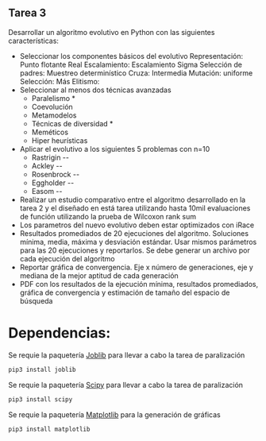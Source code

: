## Tarea 3
Desarrollar un algoritmo evolutivo en Python con las siguientes características:
 * Seleccionar los componentes básicos del evolutivo
    Representación: Punto flotante Real
    Escalamiento: Escalamiento Sigma
    Selección de padres: Muestreo determinístico
    Cruza: Intermedia
    Mutación: uniforme
    Selección: Más
    Elitismo: 
 * Seleccionar al menos dos técnicas avanzadas
    * Paralelismo *
    * Coevolución
    * Metamodelos
    * Técnicas de diversidad *
    * Meméticos
    * Hiper heurísticas 
 * Aplicar el evolutivo a los siguientes 5 problemas con n=10
    * Rastrigin --
    * Ackley --
    * Rosenbrock --
    * Eggholder --
    * Easom --
 * Realizar un estudio comparativo entre el algoritmo desarrollado en la tarea 2 y el diseñado en está tarea utilizando hasta 10mil evaluaciones de función utilizando la prueba de Wilcoxon rank sum
 * Los parametros del nuevo evolutivo deben estar optimizados con iRace
 *  Resultados promediados de 20 ejecuciones del algoritmo. Soluciones mínima, media, máxima y desviación estándar. Usar mismos parámetros para las 20 ejecuciones y reportarlos. Se debe generar un archivo por cada ejecución del algoritmo
 * Reportar gráfica de convergencia. Eje x número de generaciones, eje y mediana de la mejor aptitud de cada generación
 * PDF con los resultados de la ejecución mínima, resultados promediados, gráfica de convergencia y estimación de tamaño del espacio de búsqueda

# Dependencias:
Se requie la paquetería [Joblib](https://pypi.org/project/joblib/) para llevar a cabo la tarea de paralización
```bash
pip3 install joblib
```

Se requie la paquetería [Scipy](https://pypi.org/project/scipy/) para llevar a cabo la tarea de paralización
```bash
pip3 install scipy
```

Se requie la paquetería [Matplotlib](https://pypi.org/project/matplotlib/) para la generación de gráficas
```bash
pip3 install matplotlib
```